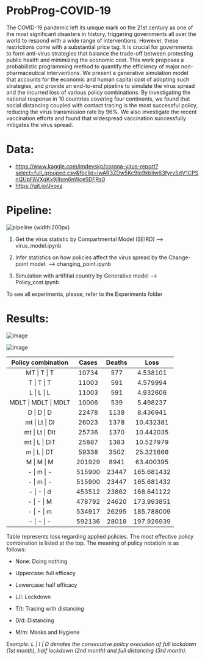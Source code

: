 # ProbProg-COVID-19

The COVID-19 pandemic left its unique mark on the 21st century as one of the most significant disasters in history, triggering governments all over the world to respond with a wide range of interventions. However, these restrictions come with a substantial price tag. It is crucial for governments to form anti-virus strategies that balance the trade-off between protecting public health and minimizing the economic cost. This work proposes a probabilistic programming method to quantify the efficiency of major non-pharmaceutical interventions. We present a generative simulation model that accounts for the economic and human capital cost of adopting such strategies, and provide an end-to-end pipeline to simulate the virus spread and the incurred loss of various policy combinations. By investigating the national response in 10 countries covering four continents, we found that social distancing coupled with contact tracing is the most successful policy, reducing the virus transmission rate by 96\%. We also investigate the recent vaccination efforts and found that widespread vaccination successfully mitigates the virus spread.

# Data:
* https://www.kaggle.com/imdevskp/corona-virus-report?select=full_grouped.csv&fbclid=IwAR3ZDw5Kc9lo9kbIiw63fyrvSdV1CPSnQUbFAVXgKx9jIIxm6nWce5DFRs0 
* https://git.io/Jvoxz

# Pipeline:

![pipeline](https://user-images.githubusercontent.com/50063452/120110974-e9708a80-c1aa-11eb-9be5-9177e590d02f.png) {width:200px}


1. Get the virus statistic by Compartmental Model  (SEIRD) --> virus_model.ipynb

2. Infer statistics on how policies affect the virus spread by the Change-point model. --> changing_point.ipynb

3. Simulation with artifitial country by Generative model --> Policy_cost.ipynb

To see all experiments, please, refer to the Experiments folder


# Results:

![image](https://user-images.githubusercontent.com/50063452/120111026-2b013580-c1ab-11eb-87f0-bd749d922ec4.png)

![image](https://user-images.githubusercontent.com/50063452/120111036-381e2480-c1ab-11eb-9d74-68994bdee294.png)


|  Policy combination  |  Cases | Deaths |    Loss    |
|:--------------------:|:------:|:------:|:----------:|
|     MT \| T \| T     |  10734 |   577  |  4.538101  |
|      T \| T \| T     |  11003 |   591  |  4.579994  |
|      L \| L \| L     |  11003 |   591  |  4.932606  |
| MDLT \| MDLT \| MDLT |  10006 |   539  |  5.498237  |
|      D \| D \| D     |  22478 |  1138  |  8.436941  |
|    mt \| Lt \| Dl    |  26023 |  1378  |  10.432381 |
|    mt \| Lt \| Dlt   |  25736 |  1370  |  10.442035 |
|    mt \| L \| DlT    |  25887 |  1383  |  10.527979 |
|     m \| L \| DT     |  59338 |  3502  |  25.321666 |
|      M \| M \| M     | 201929 |  8941  |  63.400395 |
|      - \| m \| -     | 515900 |  23447 | 165.681432 |
|      - \| m \| -     | 515900 |  23447 | 165.681432 |
|      - \| - \| d     | 453512 |  23862 | 168.641122 |
|      - \| - \| M     | 478792 |  24620 | 173.993851 |
|      - \| - \| m     | 534917 |  26295 | 185.788009 |
|      - \| - \| -     | 592136 |  28018 | 197.926939 |

Table represents loss regarding applied policies. The most effective policy combination is listed at the top. The meaning of policy notatioin is as follows:

*   None: Doing nothing
*   Uppercase: full efficacy
*   Lowercase: half efficacy


*   L/l: Lockdown
*   T/t: Tracing with distancing
*   D/d: Distancing
*   M/m: Masks and Hygiene

*Example: L | l | D denotes the consecutive policy execution of full lockdown (1st month), half lockdown (2nd month) and full distancing (3rd month).*
